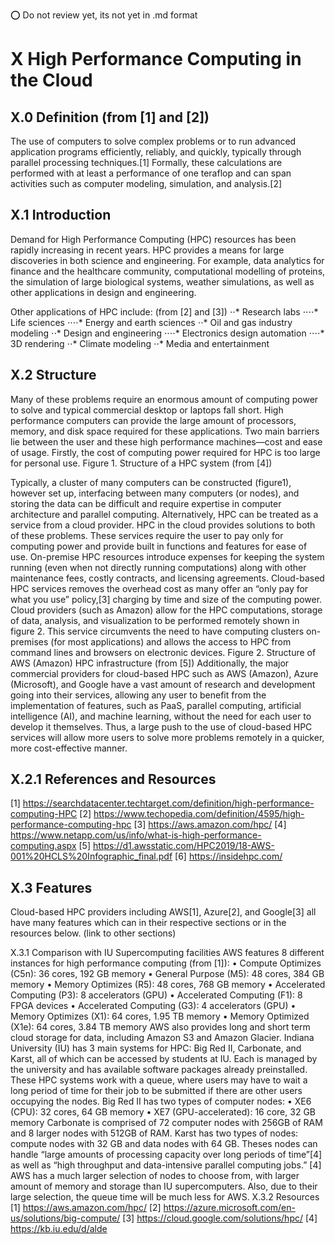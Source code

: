 :o: Do not review yet, its not yet in .md format


# X High Performance Computing in the Cloud
## X.0 Definition (from [1] and [2])
The use of computers to solve complex problems or to run advanced application programs efficiently, reliably, and quickly, typically through parallel processing techniques.[1] Formally, these calculations are performed with at least a performance of one teraflop and can span activities such as computer modeling, simulation, and analysis.[2]

## X.1 Introduction
Demand for High Performance Computing (HPC) resources has been rapidly increasing in recent years. HPC provides a means for large discoveries in both science and engineering. For example, data analytics for finance and the healthcare community, computational modelling of proteins, the simulation of large biological systems, weather simulations, as well as other applications in design and engineering.

Other applications of HPC include: (from [2] and [3])
⋅⋅* Research labs
⋅⋅⋅⋅* Life sciences
⋅⋅⋅⋅* Energy and earth sciences
⋅⋅* Oil and gas industry modeling
⋅⋅* Design and engineering
⋅⋅⋅⋅* Electronics design automation
⋅⋅⋅⋅* 3D rendering
⋅⋅* Climate modeling
⋅⋅* Media and entertainment

## X.2 Structure
Many of these problems require an enormous amount of computing power to solve and typical commercial desktop or laptops fall short. High performance computers can provide the large amount of processors, memory, and disk space required for these applications. Two main barriers lie between the user and these high performance machines—cost and ease of usage. Firstly, the cost of computing power required for HPC is too large for personal use.
Figure 1. Structure of a HPC system (from [4])

Typically, a cluster of many computers can be constructed (figure1), however set up, interfacing between many computers (or nodes), and storing the data can be difficult and require expertise in computer architecture and parallel computing. Alternatively, HPC can be treated as a service from a cloud provider. HPC in the cloud provides solutions to both of these problems. These services require the user to pay only for computing power and provide built in functions and features for ease of use. On-premise HPC resources introduce expenses for keeping the system running (even when not directly running computations) along with other maintenance fees, costly contracts, and licensing agreements. Cloud-based HPC services removes the overhead cost as many offer an “only pay for what you use” policy,[3] charging by time and size of the computing power.
Cloud providers (such as Amazon) allow for the HPC computations, storage of data, analysis, and visualization to be performed remotely shown in figure 2. This service circumvents the need to have computing clusters on-premises (for most applications) and allows the access to HPC from command lines and browsers on electronic devices.
Figure 2. Structure of AWS (Amazon) HPC infrastructure (from [5])
Additionally, the major commercial providers for cloud-based HPC such as AWS (Amazon), Azure (Microsoft), and Google have a vast amount of research and development going into their services, allowing any user to benefit from the implementation of features, such as PaaS, parallel computing, artificial intelligence (AI), and machine learning, without the need for each user to develop it themselves. Thus, a large push to the use of cloud-based HPC services will allow more users to solve more problems remotely in a quicker, more cost-effective manner.

## X.2.1 References and Resources
[1] https://searchdatacenter.techtarget.com/definition/high-performance-computing-HPC
[2] https://www.techopedia.com/definition/4595/high-performance-computing-hpc
[3] https://aws.amazon.com/hpc/
[4] https://www.netapp.com/us/info/what-is-high-performance-computing.aspx
[5] https://d1.awsstatic.com/HPC2019/18-AWS-001%20HCLS%20Infographic_final.pdf
[6] https://insidehpc.com/

## X.3 Features
Cloud-based HPC providers including AWS[1], Azure[2], and Google[3] all have many features which can in their respective sections or in the resources below. (link to other sections)

X.3.1 Comparison with IU Supercomputing facilities
AWS features 8 different instances for high performance computing (from [1]):
• Compute Optimizes (C5n): 36 cores, 192 GB memory
• General Purpose (M5): 48 cores, 384 GB memory
• Memory Optimizes (R5): 48 cores, 768 GB memory
• Accelerated Computing (P3): 8 accelerators (GPU)
• Accelerated Computing (F1): 8 FPGA devices
• Accelerated Computing (G3): 4 accelerators (GPU)
• Memory Optimizes (X1): 64 cores, 1.95 TB memory
• Memory Optimized (X1e): 64 cores, 3.84 TB memory
AWS also provides long and short term cloud storage for data, including Amazon S3 and Amazon Glacier.
Indiana University (IU) has 3 main systems for HPC: Big Red II, Carbonate, and Karst, all of which can be accessed by students at IU. Each is managed by the university and has available software packages already preinstalled. These HPC systems work with a queue, where users may have to wait a long period of time for their job to be submitted if there are other users occupying the nodes.
Big Red II has two types of computer nodes:
• XE6 (CPU): 32 cores, 64 GB memory
• XE7 (GPU-accelerated): 16 core, 32 GB memory
Carbonate is comprised of 72 computer nodes with 256GB of RAM and 8 larger nodes with 512GB of RAM.
Karst has two types of nodes: compute nodes with 32 GB and data nodes with 64 GB. Theses nodes can handle “large amounts of processing capacity over long periods of time”[4] as well as “high throughput and data-intensive parallel computing jobs.” [4]
AWS has a much larger selection of nodes to choose from, with larger amount of memory and storage than IU supercomputers. Also, due to their large selection, the queue time will be much less for AWS.
X.3.2 Resources
[1] https://aws.amazon.com/hpc/
[2] https://azure.microsoft.com/en-us/solutions/big-compute/
[3] https://cloud.google.com/solutions/hpc/
[4] https://kb.iu.edu/d/alde
